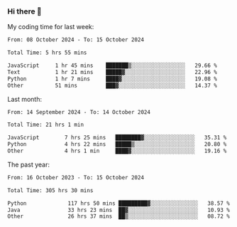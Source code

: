 ### Hi there 👋

My coding time for last week:

<!--START_SECTION:week-->

```txt
From: 08 October 2024 - To: 15 October 2024

Total Time: 5 hrs 55 mins

JavaScript     1 hr 45 mins    ███████▒░░░░░░░░░░░░░░░░░   29.66 %
Text           1 hr 21 mins    █████▓░░░░░░░░░░░░░░░░░░░   22.96 %
Python         1 hr 7 mins     ████▓░░░░░░░░░░░░░░░░░░░░   19.08 %
Other          51 mins         ███▓░░░░░░░░░░░░░░░░░░░░░   14.37 %
```

<!--END_SECTION:week-->

Last month:

<!--START_SECTION:month-->

```txt
From: 14 September 2024 - To: 14 October 2024

Total Time: 21 hrs 1 min

JavaScript        7 hrs 25 mins   ████████▓░░░░░░░░░░░░░░░░   35.31 %
Python            4 hrs 22 mins   █████▒░░░░░░░░░░░░░░░░░░░   20.80 %
Other             4 hrs 1 min     ████▓░░░░░░░░░░░░░░░░░░░░   19.16 %
```

<!--END_SECTION:month-->

The past year:

<!--START_SECTION:year-->

```txt
From: 16 October 2023 - To: 15 October 2024

Total Time: 305 hrs 30 mins

Python             117 hrs 50 mins █████████▓░░░░░░░░░░░░░░░   38.57 %
Java               33 hrs 23 mins  ██▓░░░░░░░░░░░░░░░░░░░░░░   10.93 %
Other              26 hrs 37 mins  ██▒░░░░░░░░░░░░░░░░░░░░░░   08.72 %
```

<!--END_SECTION:year-->
